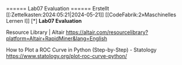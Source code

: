 ====== Lab07 Evaluation ======
Erstellt [[:Zettelkasten:2024:05:21|2024-05-21]]
[[CodeFabrik:2»Maschinelles Lernen I]]
[*] **Lab07 Evaluation** 

 
Resource Library | Altair 
https://altair.com/resourcelibrary?platform=Altair+RapidMiner&lang=English



How to Plot a ROC Curve in Python (Step-by-Step) - Statology 
https://www.statology.org/plot-roc-curve-python/
